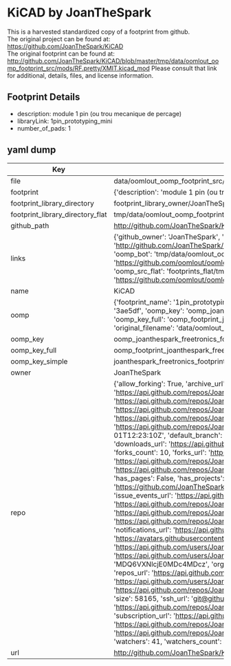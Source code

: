 # KiCAD by JoanTheSpark  
This is a harvested standardized copy of a footprint from github.  
The original project can be found at:  
https://github.com/JoanTheSpark/KiCAD  
The original footprint can be found at:
http://github.com/JoanTheSpark/KiCAD/blob/master/tmp/data/oomlout_oomp_footprint_src/mods/RF.pretty/XMIT.kicad_mod
Please consult that link for additional, details, files, and license information.  
## Footprint Details
* description: module 1 pin (ou trou mecanique de percage)  
* libraryLink: 1pin_prototyping_mini  
* number_of_pads: 1  
## yaml dump  
| Key | Value |  
| --- | --- |  
| file | data/oomlout_oomp_footprint_src/KiCAD/mods/freetronics_footprints.pretty/1pin_prototyping_mini.kicad_mod |  
| footprint | {'description': 'module 1 pin (ou trou mecanique de percage)', 'libraryLink': '1pin_prototyping_mini', 'number_of_pads': 1} |  
| footprint_library_directory | footprint_library_owner/JoanTheSpark_KiCAD |  
| footprint_library_directory_flat | tmp/data/oomlout_oomp_footprint_src/footprints_flat/joanthespark_freetronics_footprints_1pin_prototyping_mini/working |  
| github_path | http://github.com/JoanTheSpark/KiCAD/blob/master/tmp/data/oomlout_oomp_footprint_src/mods/freetronics_footprints.pretty/1pin_prototyping_mini.kicad_mod |  
| links | {'github_owner': 'JoanTheSpark', 'github_repo_name': 'KiCAD', 'github_src': 'http://github.com/JoanTheSpark/KiCAD/blob/master/tmp/data/oomlout_oomp_footprint_src/mods/RF.pretty/XMIT.kicad_mod', 'github_src_repo': 'https://github.com/JoanTheSpark/KiCAD', 'oomp_bot': 'tmp/data/oomlout_oomp_footprint_src/footprints/joanthespark_freetronics_footprints_1pin_prototyping_mini/working', 'oomp_bot_github': 'https://github.com/oomlout/oomlout_oomp_footprint_bot/tree/main/tmp/data/oomlout_oomp_footprint_src/footprints/joanthespark_freetronics_footprints_1pin_prototyping_mini/working', 'oomp_src_flat': 'footprints_flat/tmp/data/oomlout_oomp_footprint_src/footprints_flat/joanthespark_freetronics_footprints_1pin_prototyping_mini/working', 'oomp_src_flat_github': 'https://github.com/oomlout/oomlout_oomp_footprint_src/tree/main/tmp/data/oomlout_oomp_footprint_src/footprints_flat/joanthespark_freetronics_footprints_1pin_prototyping_mini/working'} |  
| name | KiCAD |  
| oomp | {'footprint_name': '1pin_prototyping_mini', 'library_name': 'freetronics_footprints', 'md5': '3ae5df3606ba0a17602bcfbdfbc2adb5', 'md5_10': '3ae5df3606', 'md5_5': '3ae5d', 'md5_6': '3ae5df', 'oomp_key': 'oomp_joanthespark_freetronics_footprints_1pin_prototyping_mini', 'oomp_key_extra': 'oomp_footprint_joanthespark_freetronics_footprints_1pin_prototyping_mini', 'oomp_key_full': 'oomp_footprint_joanthespark_freetronics_footprints_1pin_prototyping_mini_3ae5df', 'oomp_key_simple': 'joanthespark_freetronics_footprints_1pin_prototyping_mini', 'original_filename': 'data/oomlout_oomp_footprint_src/KiCAD/mods/freetronics_footprints.pretty/1pin_prototyping_mini.kicad_mod', 'owner_name': 'joanthespark'} |  
| oomp_key | oomp_joanthespark_freetronics_footprints_1pin_prototyping_mini |  
| oomp_key_full | oomp_footprint_joanthespark_freetronics_footprints_1pin_prototyping_mini |  
| oomp_key_simple | joanthespark_freetronics_footprints_1pin_prototyping_mini |  
| owner | JoanTheSpark |  
| repo | {'allow_forking': True, 'archive_url': 'https://api.github.com/repos/JoanTheSpark/KiCAD/{archive_format}{/ref}', 'archived': False, 'assignees_url': 'https://api.github.com/repos/JoanTheSpark/KiCAD/assignees{/user}', 'blobs_url': 'https://api.github.com/repos/JoanTheSpark/KiCAD/git/blobs{/sha}', 'branches_url': 'https://api.github.com/repos/JoanTheSpark/KiCAD/branches{/branch}', 'clone_url': 'https://github.com/JoanTheSpark/KiCAD.git', 'collaborators_url': 'https://api.github.com/repos/JoanTheSpark/KiCAD/collaborators{/collaborator}', 'comments_url': 'https://api.github.com/repos/JoanTheSpark/KiCAD/comments{/number}', 'commits_url': 'https://api.github.com/repos/JoanTheSpark/KiCAD/commits{/sha}', 'compare_url': 'https://api.github.com/repos/JoanTheSpark/KiCAD/compare/{base}...{head}', 'contents_url': 'https://api.github.com/repos/JoanTheSpark/KiCAD/contents/{+path}', 'contributors_url': 'https://api.github.com/repos/JoanTheSpark/KiCAD/contributors', 'created_at': '2015-12-01T12:23:10Z', 'default_branch': 'master', 'deployments_url': 'https://api.github.com/repos/JoanTheSpark/KiCAD/deployments', 'description': 'all things relevant to KiCAD', 'disabled': False, 'downloads_url': 'https://api.github.com/repos/JoanTheSpark/KiCAD/downloads', 'events_url': 'https://api.github.com/repos/JoanTheSpark/KiCAD/events', 'fork': False, 'forks': 10, 'forks_count': 10, 'forks_url': 'https://api.github.com/repos/JoanTheSpark/KiCAD/forks', 'full_name': 'JoanTheSpark/KiCAD', 'git_commits_url': 'https://api.github.com/repos/JoanTheSpark/KiCAD/git/commits{/sha}', 'git_refs_url': 'https://api.github.com/repos/JoanTheSpark/KiCAD/git/refs{/sha}', 'git_tags_url': 'https://api.github.com/repos/JoanTheSpark/KiCAD/git/tags{/sha}', 'git_url': 'git://github.com/JoanTheSpark/KiCAD.git', 'has_discussions': False, 'has_downloads': True, 'has_issues': True, 'has_pages': False, 'has_projects': True, 'has_wiki': True, 'homepage': None, 'hooks_url': 'https://api.github.com/repos/JoanTheSpark/KiCAD/hooks', 'html_url': 'https://github.com/JoanTheSpark/KiCAD', 'id': 47187684, 'is_template': False, 'issue_comment_url': 'https://api.github.com/repos/JoanTheSpark/KiCAD/issues/comments{/number}', 'issue_events_url': 'https://api.github.com/repos/JoanTheSpark/KiCAD/issues/events{/number}', 'issues_url': 'https://api.github.com/repos/JoanTheSpark/KiCAD/issues{/number}', 'keys_url': 'https://api.github.com/repos/JoanTheSpark/KiCAD/keys{/key_id}', 'labels_url': 'https://api.github.com/repos/JoanTheSpark/KiCAD/labels{/name}', 'language': 'Python', 'languages_url': 'https://api.github.com/repos/JoanTheSpark/KiCAD/languages', 'license': None, 'merges_url': 'https://api.github.com/repos/JoanTheSpark/KiCAD/merges', 'milestones_url': 'https://api.github.com/repos/JoanTheSpark/KiCAD/milestones{/number}', 'mirror_url': None, 'name': 'KiCAD', 'network_count': 10, 'node_id': 'MDEwOlJlcG9zaXRvcnk0NzE4NzY4NA==', 'notifications_url': 'https://api.github.com/repos/JoanTheSpark/KiCAD/notifications{?since,all,participating}', 'open_issues': 0, 'open_issues_count': 0, 'owner': {'avatar_url': 'https://avatars.githubusercontent.com/u/14078073?v=4', 'events_url': 'https://api.github.com/users/JoanTheSpark/events{/privacy}', 'followers_url': 'https://api.github.com/users/JoanTheSpark/followers', 'following_url': 'https://api.github.com/users/JoanTheSpark/following{/other_user}', 'gists_url': 'https://api.github.com/users/JoanTheSpark/gists{/gist_id}', 'gravatar_id': '', 'html_url': 'https://github.com/JoanTheSpark', 'id': 14078073, 'login': 'JoanTheSpark', 'node_id': 'MDQ6VXNlcjE0MDc4MDcz', 'organizations_url': 'https://api.github.com/users/JoanTheSpark/orgs', 'received_events_url': 'https://api.github.com/users/JoanTheSpark/received_events', 'repos_url': 'https://api.github.com/users/JoanTheSpark/repos', 'site_admin': False, 'starred_url': 'https://api.github.com/users/JoanTheSpark/starred{/owner}{/repo}', 'subscriptions_url': 'https://api.github.com/users/JoanTheSpark/subscriptions', 'type': 'User', 'url': 'https://api.github.com/users/JoanTheSpark'}, 'private': False, 'pulls_url': 'https://api.github.com/repos/JoanTheSpark/KiCAD/pulls{/number}', 'pushed_at': '2017-02-26T13:24:34Z', 'releases_url': 'https://api.github.com/repos/JoanTheSpark/KiCAD/releases{/id}', 'size': 58165, 'ssh_url': 'git@github.com:JoanTheSpark/KiCAD.git', 'stargazers_count': 41, 'stargazers_url': 'https://api.github.com/repos/JoanTheSpark/KiCAD/stargazers', 'statuses_url': 'https://api.github.com/repos/JoanTheSpark/KiCAD/statuses/{sha}', 'subscribers_count': 15, 'subscribers_url': 'https://api.github.com/repos/JoanTheSpark/KiCAD/subscribers', 'subscription_url': 'https://api.github.com/repos/JoanTheSpark/KiCAD/subscription', 'svn_url': 'https://github.com/JoanTheSpark/KiCAD', 'tags_url': 'https://api.github.com/repos/JoanTheSpark/KiCAD/tags', 'teams_url': 'https://api.github.com/repos/JoanTheSpark/KiCAD/teams', 'temp_clone_token': None, 'topics': [], 'trees_url': 'https://api.github.com/repos/JoanTheSpark/KiCAD/git/trees{/sha}', 'updated_at': '2023-04-12T15:41:20Z', 'url': 'https://api.github.com/repos/JoanTheSpark/KiCAD', 'visibility': 'public', 'watchers': 41, 'watchers_count': 41, 'web_commit_signoff_required': False} |  
| url | http://github.com/JoanTheSpark/KiCAD |  

